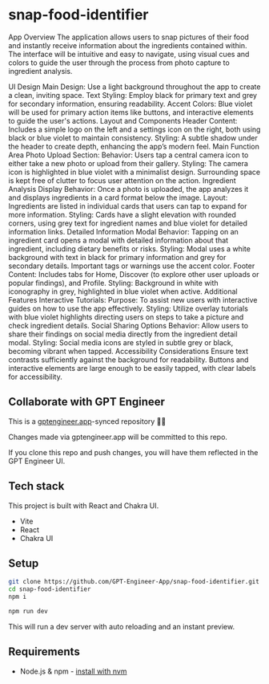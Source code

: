 # snap-food-identifier

App Overview
The application allows users to snap pictures of their food and instantly receive information about the ingredients contained within. The interface will be intuitive and easy to navigate, using visual cues and colors to guide the user through the process from photo capture to ingredient analysis.

UI Design
Main Design: Use a light background throughout the app to create a clean, inviting space.
Text Styling: Employ black for primary text and grey for secondary information, ensuring readability.
Accent Colors: Blue violet will be used for primary action items like buttons, and interactive elements to guide the user's actions.
Layout and Components
Header
Content: Includes a simple logo on the left and a settings icon on the right, both using black or blue violet to maintain consistency.
Styling: A subtle shadow under the header to create depth, enhancing the app’s modern feel.
Main Function Area
Photo Upload Section:
Behavior: Users tap a central camera icon to either take a new photo or upload from their gallery.
Styling: The camera icon is highlighted in blue violet with a minimalist design. Surrounding space is kept free of clutter to focus user attention on the action.
Ingredient Analysis Display
Behavior: Once a photo is uploaded, the app analyzes it and displays ingredients in a card format below the image.
Layout: Ingredients are listed in individual cards that users can tap to expand for more information.
Styling: Cards have a slight elevation with rounded corners, using grey text for ingredient names and blue violet for detailed information links.
Detailed Information Modal
Behavior: Tapping on an ingredient card opens a modal with detailed information about that ingredient, including dietary benefits or risks.
Styling: Modal uses a white background with text in black for primary information and grey for secondary details. Important tags or warnings use the accent color.
Footer
Content: Includes tabs for Home, Discover (to explore other user uploads or popular findings), and Profile.
Styling: Background in white with iconography in grey, highlighted in blue violet when active.
Additional Features
Interactive Tutorials:
Purpose: To assist new users with interactive guides on how to use the app effectively.
Styling: Utilize overlay tutorials with blue violet highlights directing users on steps to take a picture and check ingredient details.
Social Sharing Options
Behavior: Allow users to share their findings on social media directly from the ingredient detail modal.
Styling: Social media icons are styled in subtle grey or black, becoming vibrant when tapped.
Accessibility Considerations
Ensure text contrasts sufficiently against the background for readability.
Buttons and interactive elements are large enough to be easily tapped, with clear labels for accessibility.

## Collaborate with GPT Engineer

This is a [gptengineer.app](https://gptengineer.app)-synced repository 🌟🤖

Changes made via gptengineer.app will be committed to this repo.

If you clone this repo and push changes, you will have them reflected in the GPT Engineer UI.

## Tech stack

This project is built with React and Chakra UI.

- Vite
- React
- Chakra UI

## Setup

```sh
git clone https://github.com/GPT-Engineer-App/snap-food-identifier.git
cd snap-food-identifier
npm i
```

```sh
npm run dev
```

This will run a dev server with auto reloading and an instant preview.

## Requirements

- Node.js & npm - [install with nvm](https://github.com/nvm-sh/nvm#installing-and-updating)
